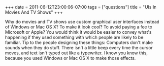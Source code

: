 +++
date = 2011-06-12T23:00:06-07:00
tags = ["questions"]
title = "UIs In Movies And TV Shows"
+++

Why do movies and TV shows use custom graphical user interfaces instead of Windows or Mac OS X? To make it look cool? To avoid paying a fee to Microsoft or Apple? You would think it would be easier to convey what's happening if they used something with which people are likely to be familiar. Tip to the people designing these things: Computers don't make sounds when they do stuff. There isn't a little beep every time the cursor moves, and text isn't typed out like a typewriter. I know you know this, because you used Windows or Mac OS X to make those effects.

